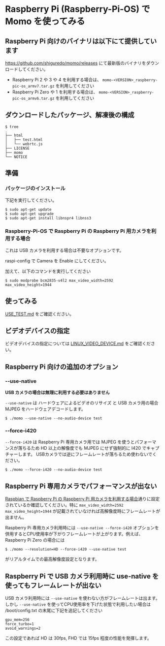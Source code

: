 # Raspberry Pi (Raspberry-Pi-OS) で Momo を使ってみる

## Raspberry Pi 向けのバイナリは以下にて提供しています

https://github.com/shiguredo/momo/releases にて最新版のバイナリをダウンロードしてください。

- Raspberry Pi 2 や 3 や 4 を利用する場合は、 `momo-<VERSION>_raspberry-pic-os_armv7.tar.gz` を利用してください
- Raspberry Pi Zero や 1 を利用する場合は、 `momo-<VERSION>_raspberry-pic-os_armv6.tar.gz` を利用してください

## ダウンロードしたパッケージ、解凍後の構成

```
$ tree
.
├── html
│   ├── test.html
│   └── webrtc.js
├── LICENSE
├── momo
└── NOTICE
```

## 準備

### パッケージのインストール

下記を実行してください。

```
$ sudo apt-get update
$ sudo apt-get upgrade
$ sudo apt-get install libnspr4 libnss3
```

### Raspberry-Pi-OS で Raspberry Pi の Raspberry Pi 用カメラを利用する場合

これは USB カメラを利用する場合は不要なオプションです。

raspi-config で Camera を Enable にしてください。

加えて、以下のコマンドを実行してください

```
$ sudo modprobe bcm2835-v4l2 max_video_width=2592 max_video_height=1944
```

## 使ってみる

[USE_TEST.md](USE_TEST.md) をご確認ください。

## ビデオデバイスの指定

ビデオデバイスの指定については [LINUX_VIDEO_DEVICE.md](LINUX_VIDEO_DEVICE.md) をご確認ください。

## Raspberry Pi 向けの追加のオプション

### --use-native

**USB カメラの場合は無理に利用する必要はありません**

`--use-native` は ハードウェアによるビデオのリサイズ と USB カメラ用の場合 MJPEG をハードウェアデコードします。

```shell
$ ./momo --use-native --no-audio-device test
```

### --force-i420

`--force-i420` は Raspberry Pi 専用カメラ用では MJPEG を使うとパフォーマンスが落ちるため HD 以上の解像度でも MJPEG にせず強制的に I420 でキャプチャーします。
USBカメラでは逆にフレームレートが落ちるため使わないでください。


```shell
$ ./momo --force-i420 --no-audio-device test
```

## Raspberry Pi 専用カメラでパフォーマンスが出ない

[Raspbian で Raspberry Pi の Raspberry Pi 用カメラを利用する場合](#raspbian-で-raspberry-pi-の-raspberry-pi-用カメラを利用する場合)通りに設定されているか確認してください。特に `max_video_width=2592 max_video_height=1944` が記載されていなければ高解像度時にフレームレートが出ません。

Raspberry Pi 専用カメラ利用時には `--use-native --force-i420` オプションを併用するとCPU使用率が下がりフレームレートが上がります。例えば、 Raspberry Pi Zero の場合には

```shell
$ ./momo --resolution=HD --force-i420 --use-native test
```

がリアルタイムでの最高解像度設定となります。

## Raspberry Pi で USB カメラ利用時に use-native を使ってもフレームレートが出ない

USB カメラ利用時には `--use-native` を使わない方がフレームレートは出ます。しかし `--use-native` を使ってCPU使用率を下げた状態で利用したい場合は /boot/config.txt の末尾に下記を追記してください

```
gpu_mem=256
force_turbo=1
avoid_warnings=2
```

この設定であれば HD は 30fps, FHD では 15fps 程度の性能を発揮します。
